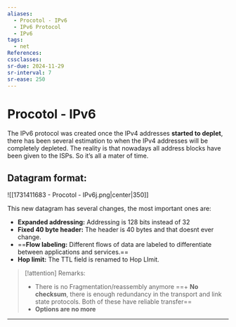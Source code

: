```yaml
---
aliases:
  - Procotol - IPv6
  - IPv6 Protocol
  - IPv6
tags:
  - net
References: 
cssclasses: 
sr-due: 2024-11-29
sr-interval: 7
sr-ease: 250
---
```

# Procotol - IPv6
The IPv6 protocol was created once the IPv4 addresses **started to deplet**, there has been several estimation to when the IPv4 addresses will be completely depleted. The reality is that nowadays all address blocks have been given to the ISPs. So it’s all a mater of time. 

## Datagram format:
![[1731411683 - Procotol - IPv6j.png|center|350]]

This new datagram has several changes, the most important ones are:
+ **Expanded addressing:** Addressing is 128 bits instead of 32
+ **Fixed 40 byte header:** The header is 40 bytes and that doesnt ever change. 
+ ==**Flow labeling:** Different flows of data are labeled to differentiate between applications and services.==
+ **Hop limit:** The TTL field is renamed to Hop LImit. 

> [!attention] Remarks: 
>+ There is no Fragmentation/reassembly anymore
>==+ **No checksum**, there is enough redundancy in the transport and link state protocols. Both of these have reliable transfer==
>+ **Options are no more**



***
